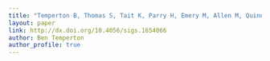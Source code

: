 ```yaml
---
title: "Temperton B, Thomas S, Tait K, Parry H, Emery M, Allen M, Quinn J, Macgrath J, Gilbert J. 2011. Permanent draft genome sequence of Vibrio tubiashii strain NCIMB 1337 (ATCC19106). Standards in genomic sciences 4:183–190."
layout: paper
link: http://dx.doi.org/10.4056/sigs.1654066
author: Ben Temperton
author_profile: true
---
```

